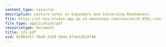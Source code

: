 ```yaml
---
content_type: resource
description: Lecture notes on Expanders and Conserving Randomness.
file: https://ol-ocw-studio-app-qa.s3.amazonaws.com/courses/6-856j-randomized-algorithms-fall-2002/8298e55736a031b936da674a32b2d748_n21.pdf
file_type: application/pdf
resourcetype: Document
title: n21.pdf
uid: 8298e557-36a0-31b9-36da-674a32b2d748
---
```

